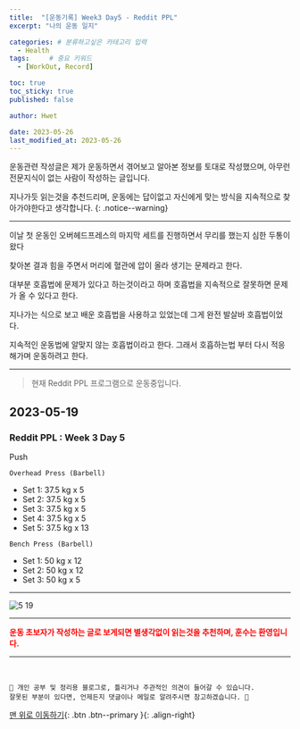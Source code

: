 ```yaml
---
title:  "[운동기록] Week3 Day5 - Reddit PPL"  
excerpt: "나의 운동 일지"

categories: # 분류하고싶은 카테고리 입력
  - Health
tags:     # 중요 키워드
  - [WorkOut, Record]

toc: true
toc_sticky: true
published: false

author: Hwet

date: 2023-05-26
last_modified_at: 2023-05-26
---
```


운동관련 작성글은 제가 운동하면서 겪어보고 알아본 정보를 토대로 작성했으며, 아무런 전문지식이 없는 사람이 작성하는 글입니다.

지나가듯 읽는것을 추천드리며, 운동에는 답이없고 자신에게 맞는 방식을 지속적으로 찾아가야한다고 생각합니다.
{: .notice--warning}

***

이날 첫 운동인 오버헤드프레스의 마지막 세트를 진행하면서 무리를 했는지 심한 두통이 왔다

찾아본 결과 힘을 주면서 머리에 혈관에 압이 올라 생기는 문제라고 한다.

대부분 호흡법에 문제가 있다고 하는것이라고 하며 호흡법을 지속적으로 잘못하면 문제가 올 수 있다고 한다.

지나가는 식으로 보고 배운 호흡법을 사용하고 있었는데 그게 완전 발살바 호흡법이었다.

지속적인 운동법에 알맞지 않는 호흡법이라고 한다. 그래서 호흡하는법 부터 다시 적응해가며 운동하려고 한다.

*** 

> 현재 Reddit PPL 프로그램으로 운동중입니다.

## 2023-05-19

### Reddit PPL : Week 3 Day 5

Push

`Overhead Press (Barbell)`

- Set 1: 37.5 kg x 5
- Set 2: 37.5 kg x 5
- Set 3: 37.5 kg x 5
- Set 4: 37.5 kg x 5
- Set 5: 37.5 kg x 13

`Bench Press (Barbell)`

- Set 1: 50 kg x 12
- Set 2: 50 kg x 12
- Set 3: 50 kg x 5

---

![5 19](https://github.com/hwet-j/hwet-j.github.io/assets/81364742/962953b1-856e-4c44-9148-e6f9bf615eda)


***

<strong style="color:red">운동 초보자가 작성하는 글로 보게되면 별생각없이 읽는것을 추천하며, 훈수는 환영입니다.</strong>



***
<br>
    
    📢 개인 공부 및 정리용 블로그로, 틀리거나 주관적인 의견이 들어갈 수 있습니다.
    잘못된 부분이 있다면, 언제든지 댓글이나 메일로 알려주시면 참고하겠습니다. 🔔

[맨 위로 이동하기](#){: .btn .btn--primary }{: .align-right}